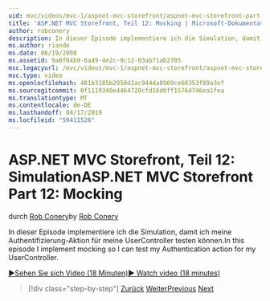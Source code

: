 ```yaml
---
uid: mvc/videos/mvc-1/aspnet-mvc-storefront/aspnet-mvc-storefront-part-12-mocking
title: 'ASP.NET MVC Storefront, Teil 12: Mocking | Microsoft-Dokumentation'
author: robconery
description: In dieser Episode implementiere ich die Simulation, damit ich meine Authentifizierung-Aktion für meine UserController testen können.
ms.author: riande
ms.date: 06/19/2008
ms.assetid: 9a0f04b9-6a49-4e2c-9c12-03ab71ab2705
msc.legacyurl: /mvc/videos/mvc-1/aspnet-mvc-storefront/aspnet-mvc-storefront-part-12-mocking
msc.type: video
ms.openlocfilehash: 481b3185b2050d2ac944da8969ce68353f89a3ef
ms.sourcegitcommit: 0f1119340e4464720cfd16d0ff15764746ea1fea
ms.translationtype: MT
ms.contentlocale: de-DE
ms.lasthandoff: 04/17/2019
ms.locfileid: "59411526"
---
```

# <a name="aspnet-mvc-storefront-part-12-mocking"></a><span data-ttu-id="b017f-103">ASP.NET MVC Storefront, Teil 12: Simulation</span><span class="sxs-lookup"><span data-stu-id="b017f-103">ASP.NET MVC Storefront Part 12: Mocking</span></span>

<span data-ttu-id="b017f-104">durch [Rob Conery](https://github.com/robconery)</span><span class="sxs-lookup"><span data-stu-id="b017f-104">by [Rob Conery](https://github.com/robconery)</span></span>

<span data-ttu-id="b017f-105">In dieser Episode implementiere ich die Simulation, damit ich meine Authentifizierung-Aktion für meine UserController testen können.</span><span class="sxs-lookup"><span data-stu-id="b017f-105">In this episode I implement mocking so I can test my Authentication action for my UserController.</span></span>

[<span data-ttu-id="b017f-106">&#9654;Sehen Sie sich Video (18 Minuten)</span><span class="sxs-lookup"><span data-stu-id="b017f-106">&#9654; Watch video (18 minutes)</span></span>](https://channel9.msdn.com/Blogs/ASP-NET-Site-Videos/aspnet-mvc-storefront-part-12-mocking)

> [!div class="step-by-step"]
> <span data-ttu-id="b017f-107">[Zurück](aspnet-mvc-storefront-part-11-hooking-up-the-shopping-cart-and-using-components.md)
> [Weiter](aspnet-mvc-storefront-part-13-dependency-injection.md)</span><span class="sxs-lookup"><span data-stu-id="b017f-107">[Previous](aspnet-mvc-storefront-part-11-hooking-up-the-shopping-cart-and-using-components.md)
[Next](aspnet-mvc-storefront-part-13-dependency-injection.md)</span></span>
